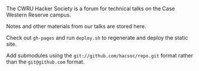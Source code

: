 The CWRU Hacker Society is a forum for technical talks on the Case Western Reserve campus.

Notes and other materials from our talks are stored here.

Check out `gh-pages` and run `deploy.sh` to regenerate and deploy the static site.

Add submodules using the `git://github.com/hacsoc/repo.git` format rather than the `git@github.com` format.
